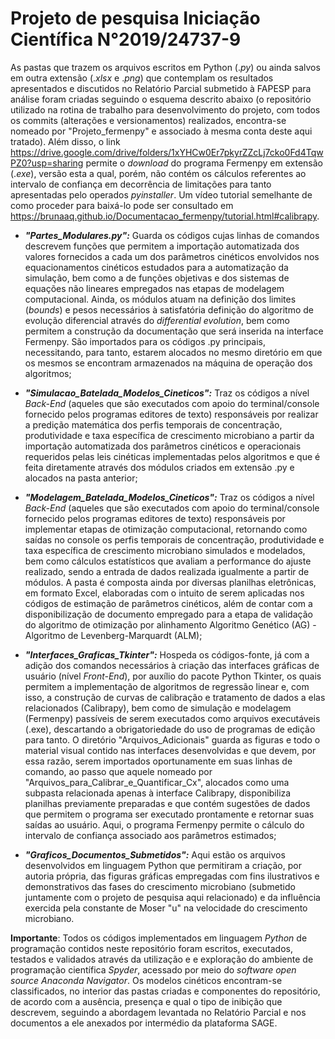 # Projeto de pesquisa Iniciação Científica N°2019/24737-9
As pastas que trazem os arquivos escritos em Python (._py_) ou ainda salvos em outra extensão (._xlsx_ e ._png_) que contemplam os resultados apresentados e discutidos no Relatório Parcial submetido à FAPESP para análise foram criadas seguindo o esquema descrito abaixo (o repositório utilizado na rotina de trabalho para desenvolvimento do projeto, com todos os commits (alterações e versionamentos) realizados, encontra-se nomeado por "Projeto_fermenpy" e associado à mesma conta deste aqui tratado). Além disso, o link https://drive.google.com/drive/folders/1xYHCw0Er7pkyrZZcLj7cko0Fd4TqwPZ0?usp=sharing permite o _download_ do programa Fermenpy em extensão (._exe_), versão esta a qual, porém, não contém os cálculos referentes ao intervalo de confiança em decorrência de limitações para tanto apresentadas pelo operados _pyinstaller_. Um vídeo tutorial semelhante de como proceder para baixá-lo pode ser consultado em https://brunaaq.github.io/Documentacao_fermenpy/tutorial.html#calibrapy.

- ___"Partes_Modulares.py":___ Guarda os códigos cujas linhas de comandos descrevem funções que permitem a importação automatizada dos valores fornecidos a cada um dos parâmetros cinéticos envolvidos nos equacionamentos cinéticos estudados para a automatização da simulação, bem como a de funções objetivas e dos sistemas de equações não lineares empregados nas etapas de modelagem computacional. Ainda, os módulos atuam na definição dos limites (_bounds_) e pesos necessários à satisfatória definição do algoritmo de evolução diferencial através do _differential evolution_, bem como permitem a construção da documentação que será inserida na interface Fermenpy. São importados para os códigos .py principais, necessitando, para tanto, estarem alocados no mesmo diretório em que os mesmos se encontram armazenados na máquina de operação dos algoritmos;

- ___"Simulacao_Batelada_Modelos_Cineticos":___ Traz os códigos a nível _Back-End_ (aqueles que são executados com apoio do terminal/console fornecido pelos programas editores de texto) responsáveis por realizar a predição matemática dos perfis temporais de concentração, produtividade e taxa específica de crescimento microbiano a partir da importação automatizada dos parâmetros cinéticos e operacionais requeridos pelas leis cinéticas implementadas pelos algoritmos e que é feita diretamente através dos módulos criados em extensão .py e alocados na pasta anterior;

- ___"Modelagem_Batelada_Modelos_Cineticos":___ Traz os códigos a nível _Back-End_ (aqueles que são executados com apoio do terminal/console fornecido pelos programas editores de texto) responsáveis por implementar etapas de otimização computacional, retornando como saídas no console os perfis temporais de concentração, produtividade e taxa específica de crescimento microbiano simulados e modelados, bem como cálculos estatísticos que avaliam a performance do ajuste realizado, sendo a entrada de dados realizada igualmente a partir de módulos. A pasta é composta ainda por diversas planilhas eletrônicas, em formato Excel, elaboradas com o intuito de serem aplicadas nos códigos de estimação de parâmetros cinéticos, além de contar com a disponibilização de documento empregado para a etapa de validação do algoritmo de otimização por alinhamento Algoritmo Genético (AG) - Algoritmo de Levenberg-Marquardt (ALM);

- ___"Interfaces_Graficas_Tkinter":___ Hospeda os códigos-fonte, já com a adição dos comandos necessários à criação das interfaces gráficas de usuário (nível _Front-End_), por auxílio do pacote Python Tkinter, os quais permitem a implementação de algoritmos de regressão linear e, com isso, a construção de curvas de calibração e tratamento de dados a elas relacionados (Calibrapy), bem como de simulação e modelagem (Fermenpy) passíveis de serem executados como arquivos executáveis (.exe), descartando a obrigatoriedade do uso de programas de edição para tanto. O diretório "Arquivos_Adicionais" guarda as figuras e todo o material visual contido nas interfaces desenvolvidas e que devem, por essa razão, serem importados oportunamente em suas linhas de comando, ao passo que aquele nomeado por "Arquivos_para_Calibrar_e_Quantificar_Cx", alocados como uma subpasta relacionada apenas à interface Calibrapy, disponibiliza planilhas previamente preparadas e que contém sugestões de dados que permitem o programa ser executado prontamente e retornar suas saídas ao usuário. Aqui, o programa Fermenpy permite o cálculo do intervalo de confiança associado aos parâmetros estimados;

- ___"Graficos_Documentos_Submetidos":___ Aqui estão os arquivos desenvolvidos em linguagem Python que permitiram a criação, por autoria própria, das figuras gráficas empregadas com fins ilustrativos e demonstrativos das fases do crescimento microbiano (submetido juntamente com o projeto de pesquisa aqui relacionado) e da influência exercida pela constante de Moser "u" na velocidade do crescimento microbiano.

__Importante__: Todos os códigos implementados em linguagem _Python_ de programação contidos neste repositório foram escritos, executados, testados e validados através da utilização e e exploração do ambiente de programação científica _Spyder_, acessado por meio do _software open source Anaconda Navigator_.
Os modelos cinéticos encontram-se classificados, no interior das pastas criadas e componentes do repositório, de acordo com a ausência, presença e qual o tipo de inibição que descrevem, seguindo a abordagem levantada no Relatório Parcial e nos documentos a ele anexados por intermédio da plataforma SAGE.

